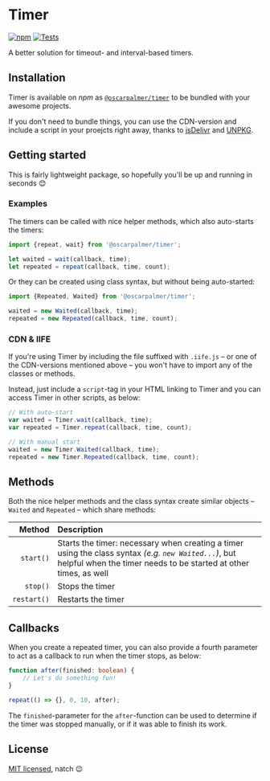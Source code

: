 # Timer

[![npm](https://badge.fury.io/js/@oscarpalmer%2Ftimer.svg)](https://www.npmjs.com/package/@oscarpalmer/timer) [![Tests](https://github.com/oscarpalmer/timer/actions/workflows/test.yml/badge.svg)](https://github.com/oscarpalmer/timer/actions/workflows/test.yml)

A better solution for timeout- and interval-based timers.

## Installation

Timer is available on _npm_ as [`@oscarpalmer/timer`](https://www.npmjs.com/package/@oscarpalmer/timer) to be bundled with your awesome projects.

If you don't need to bundle things, you can use the CDN-version and include a script in your proejcts right away, thanks to [jsDelivr](https://www.jsdelivr.com/package/npm/@oscarpalmer/timer) and  [UNPKG](https://unpkg.com/@oscarpalmer/timer).

## Getting started

This is fairly lightweight package, so hopefully you'll be up and running in seconds :blush:

### Examples

The timers can be called with nice helper methods, which also auto-starts the timers:

```typescript
import {repeat, wait} from '@oscarpalmer/timer';

let waited = wait(callback, time);
let repeated = repeat(callback, time, count);
```

Or they can be created using class syntax, but without being auto-started:

```typescript
import {Repeated, Waited} from '@oscarpalmer/timer';

waited = new Waited(callback, time);
repeated = new Repeated(callback, time, count);
```

### CDN & IIFE

If you're using Timer by including the file suffixed with `.iife.js` – or one of the CDN-versions mentioned above – you won't have to import any of the classes or methods.

Instead, just include a `script`-tag in your HTML linking to Timer and you can access Timer in other scripts, as below:

```javascript
// With auto-start
var waited = Timer.wait(callback, time);
var repeated = Timer.repeat(callback, time, count);

// With manual start
waited = new Timer.Waited(callback, time);
repeated = new Timer.Repeated(callback, time, count);
```

## Methods

Both the nice helper methods and the class syntax create similar objects – `Waited` and `Repeated` – which share methods:

|Method|Description|
|-----:|:----------|
|`start()`|Starts the timer: necessary when creating a timer using the class syntax _(e.g. `new Waited...`)_, but helpful when the timer needs to be started at other times, as well|
|`stop()`|Stops the timer|
|`restart()`|Restarts the timer|

## Callbacks

When you create a repeated timer, you can also provide a fourth parameter to act as a callback to run when the timer stops, as below:

```typescript
function after(finished: boolean) {
	// Let's do something fun!
}

repeat(() => {}, 0, 10, after);
```

The `finished`-parameter for the `after`-function can be used to determine if the timer was stopped manually, or if it was able to finish its work.

## License

[MIT licensed](LICENSE), natch :wink:
